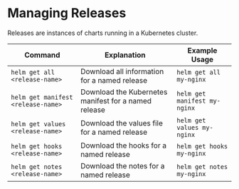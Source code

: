 # Managing Releases

Releases are instances of charts running in a Kubernetes cluster.

| Command | Explanation | Example Usage |
|---------|-------------|---------------|
| `helm get all <release-name>` | Download all information for a named release | `helm get all my-nginx` |
| `helm get manifest <release-name>` | Download the Kubernetes manifest for a named release | `helm get manifest my-nginx` |
| `helm get values <release-name>` | Download the values file for a named release | `helm get values my-nginx` |
| `helm get hooks <release-name>` | Download the hooks for a named release | `helm get hooks my-nginx` |
| `helm get notes <release-name>` | Download the notes for a named release | `helm get notes my-nginx` |
